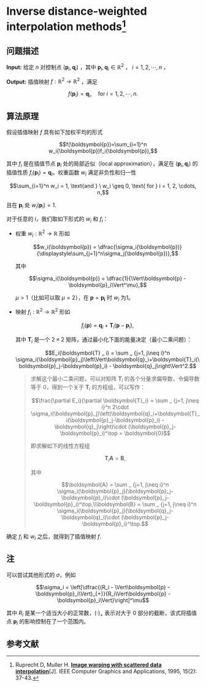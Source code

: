 # Inverse distance-weighted interpolation methods[^IDW] 

## 问题描述

**Input:** 给定 $n$ 对控制点 $(\boldsymbol{p}_i, \boldsymbol{q}_i)$ ，其中 $\boldsymbol{p}_i,\boldsymbol{q}_i\in\mathbb{R}^2$ ， $i=1, 2, \cdots,n$ ，

**Output:** 插值映射 $f : \mathbb{R}^2\to\mathbb{R}^2$ ，满足

$$f(\boldsymbol{p}_i) = \boldsymbol{q}_i, \quad \text{for } i = 1, 2, \cdots, n.$$

## 算法原理

假设插值映射 $f$ 具有如下加权平均的形式

$$f(\boldsymbol{p})=\sum_{i=1}^n w_i(\boldsymbol{p})f_i(\boldsymbol{p}),$$

其中 $f_i$ 是在插值节点 $\boldsymbol{p}_i$ 处的局部近似（local approximation），满足在 $(\boldsymbol{p}_i, \boldsymbol{q}_i)$ 的插值性质 $f_i(\boldsymbol{p}_i) = \boldsymbol{q}_i$。权重函数 $w_i$ 满足非负性和归一性

$$\sum_{i=1}^n w_i = 1, \text{and } \ w_i \geq 0, \text{ for } i = 1, 2, \cdots, n,$$

且在 $\boldsymbol{p}_i$ 处 $w_i(\boldsymbol{p}_i) = 1$.

对于任意的 $i$，我们取如下形式的 $w_i$ 和 $f_i$：

- 权重 $w_i: \mathbb{R}^2\to\mathbb{R}$ 形如

  $$w_i(\boldsymbol{p}) = \dfrac{\sigma_i(\boldsymbol{p})}{\displaystyle\sum_{j=1}^n\sigma_j(\boldsymbol{p})},$$

  其中 
  
  $$\sigma_i(\boldsymbol{p}) = \dfrac{1}{\Vert\boldsymbol{p} - \boldsymbol{p}_i\Vert^\mu},$$ 
  
  $\mu > 1$（比如可以取 $\mu = 2$），在 $\boldsymbol{p}=\boldsymbol{p_i}$ 时 $w_i$ 为1。

- 映射 $f_i: \mathbb{R}^2\to\mathbb{R}^2$ 形如 
  
  $$f_i(\boldsymbol{p})=\boldsymbol{q}_i+\boldsymbol{T}_i(\boldsymbol{p}-\boldsymbol{p}_i),$$
  
  其中 $\boldsymbol{T} _ i$ 是一个 $2\times 2$ 矩阵，通过最小化下面的能量决定（最小二乘问题）：

  $$E_i(\boldsymbol{T} _ i) = \sum _ {j=1, j\neq i}^n \sigma_i(\boldsymbol{p}_j)\left\Vert\boldsymbol{q}_i+\boldsymbol{T}_i(\boldsymbol{p}_j-\boldsymbol{p}_i) - \boldsymbol{q}_j\right\Vert^2.$$

  > 求解这个最小二乘问题，可以对矩阵 $\boldsymbol{T}_i$ 的各个分量求偏导数，令偏导数等于 0，得到一个关于 $\boldsymbol{T}_i$ 的方程组，可以写作：
  >
  > $$\frac{\partial E_i}{\partial \boldsymbol{T}_i} =  \sum _ {j=1, j\neq i}^n 2\cdot \sigma_i(\boldsymbol{p}_j)\left(\boldsymbol{q}_i+\boldsymbol{T}_i(\boldsymbol{p}_j-\boldsymbol{p}_i) - \boldsymbol{q}_j\right)\cdot (\boldsymbol{p}_j-\boldsymbol{p}_i)^\top = \boldsymbol{0}$$
  >
  > 即求解如下的线性方程组
  >
  > $$ \boldsymbol{T}_i \boldsymbol{A} = \boldsymbol{B},$$
  >
  > 其中
  >
  > $$\boldsymbol{A} = \sum _ {j=1, j\neq i}^n \sigma_i(\boldsymbol{p}_j)(\boldsymbol{p}_j-\boldsymbol{p}_i)\cdot (\boldsymbol{p}_j-\boldsymbol{p}_i)^\top,\\\boldsymbol{B} = \sum _ {j=1, j\neq i}^n \sigma_i(\boldsymbol{p}_j)(\boldsymbol{q}_j-\boldsymbol{q}_i)\cdot (\boldsymbol{p}_j-\boldsymbol{p}_i)^\top.$$


确定 $f_i$ 和 $w_i$ 之后，就得到了插值映射 $f$.

## 注
可以尝试其他形式的 $\sigma$，例如

$$\sigma_i = \left[\dfrac{(R_i - \Vert\boldsymbol{p} - \boldsymbol{p}_i\Vert)_{+}}{R_i\Vert\boldsymbol{p} - \boldsymbol{p}_i\Vert}\right]^\mu$$

其中 $R_i$ 是某一个适当大小的正常数，$(\cdot) _ {+}$ 表示对大于 0 部分的截断，该式将插值点 $\boldsymbol{p}_i$ 的影响控制在了一个范围内。


## 参考文献

[^IDW]: Ruprecht D, Muller H. [**Image warping with scattered data interpolation**](https://ieeexplore.ieee.org/document/365004)[J]. IEEE Computer Graphics and Applications, 1995, 15(2): 37-43.

